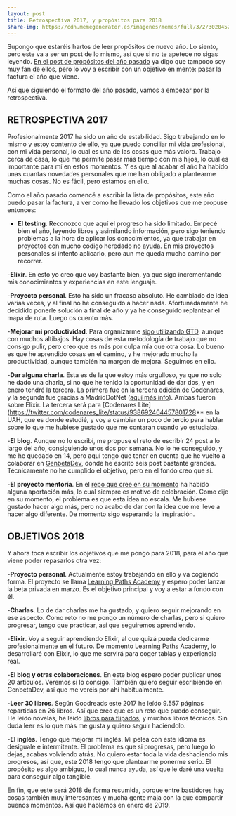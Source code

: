 ```yaml
---
layout: post
title: Retrospectiva 2017, y propósitos para 2018
share-img: https://cdn.memegenerator.es/imagenes/memes/full/3/2/3020452.jpg
---
```



Supongo que estaréis hartos de leer propósitos de nuevo año. Lo siento, pero este va a ser un post de lo mismo, así que si no te apetece no sigas leyendo. [En el post de propósitos del año pasado](http://charlascylon.com/2017-01-10-objetivos-para-2017) ya digo que tampoco soy muy fan de ellos, pero lo voy a escribir con un objetivo en mente: pasar la factura el año que viene. 

Así que siguiendo el formato del año pasado, vamos a empezar por la retrospectiva.

## RETROSPECTIVA 2017

Profesionalmente 2017 ha sido un año de estabilidad. Sigo trabajando en lo mismo y estoy contento de ello, ya que puedo conciliar mi vida profesional, con mi vida personal, lo cual es una de las cosas que más valoro. Trabajo cerca de casa, lo que me permite pasar más tiempo con mis hijos, lo cual es importante para mí en estos momentos. Y es que al acabar el año ha habido unas cuantas novedades personales que me han obligado a plantearme muchas cosas. No es fácil, pero estamos en ello. 

Como el año pasado comencé a escribir la lista de propósitos, este año puedo pasar la factura, a ver como he llevado los objetivos que me propuse entonces:

- **El testing**. Reconozco que aquí el progreso ha sido limitado. Empecé bien el año, leyendo libros y asimilando información, pero sigo teniendo problemas a la hora de aplicar los conocimientos, ya que trabajar en proyectos con mucho código heredado no ayuda. En mis proyectos personales si intento aplicarlo, pero aun me queda mucho camino por recorrer.

-**Elixir**. En esto yo creo que voy bastante bien, ya que sigo incrementando mis conocimientos y experiencias en este lenguaje. 

-**Proyecto personal**. Esto ha sido un fracaso absoluto. He cambiado de idea varias veces, y al final no he conseguido a hacer nada. Afortunadamente he decidido ponerle solución a final de año y ya he conseguido replantear el mapa de ruta. Luego os cuento más.

-**Mejorar mi productividad**. Para organizarme [sigo utilizando GTD](http://charlascylon.com/2017-03-01-productividad-con-gtd), aunque con muchos altibajos. Hay cosas de esta metodología de trabajo que no consigo pulir, pero creo que es más por culpa mía que otra cosa. Lo bueno es que he aprendido cosas en el camino, y he mejorado mucho la productividad, aunque también ha margen de mejora. Seguimos en ello.

-**Dar alguna charla**. Esta es de la que estoy más orgulloso, ya que no solo he dado una charla, si no que he tenido la oportunidad de dar dos, y en enero tendré la tercera. La primera fue en [la tercera edición de Codenares](http://charlascylon.com/2017-06-13-tercera-edicion-codenares), y la segunda fue gracias a MadridDotNet ([aquí más info](https://github.com/rubenfa/madriddotnet)). Ambas fueron sobre Elixir. La tercera será para [Codenares Lite](https://twitter.com/codenares_lite/status/938692464457801728** en la UAH, que es donde estudié, y voy a cambiar un poco de tercio para hablar sobre lo que me hubiese gustado que me contaran cuando yo estudiaba.

-**El blog**. Aunque no lo escribí, me propuse el reto de escribir 24 post a lo largo del año, consiguiendo unos dos por semana. No lo he conseguido, y me he quedado en 14, pero aquí tengo que tener en cuenta que he vuelto a colaborar en [GenbetaDev](https://www.genbetadev.com/autor/rubenfa), donde he escrito seis post bastante grandes. Técnicamente no he cumplido el objetivo, pero en el fondo creo que sí.

-**El proyecto mentoría**. En el [repo que cree en su momento](https://github.com/rubenfa/mentoria) ha habido alguna aportación más, lo cual siempre es motivo de celebración. Como dije en su momento, el problema es que esta idea no escala. Me hubiese gustado hacer algo más, pero no acabo de dar con la idea que me lleve a hacer algo diferente. De momento sigo esperando la inspiración.


## OBJETIVOS 2018

Y ahora toca escribir los objetivos que me pongo para 2018, para el año que viene poder repasarlos otra vez:

-**Proyecto personal**. Actualmente estoy trabajando en ello y va cogiendo forma. El proyecto se llama [Learning Paths Academy](https://es.learningpaths.academy/) y espero poder lanzar la beta privada en marzo. Es el objetivo principal y voy a estar a fondo con él.

-**Charlas**. Lo de dar charlas me ha gustado, y quiero seguir mejorando en ese aspecto. Como reto no me pongo un número de charlas, pero si quiero progresar, tengo que practicar, así que seguiremos aprendiendo.

-**Elixir**. Voy a seguir aprendiendo Elixir, al que quizá pueda dedicarme profesionalmente en el futuro. De momento Learning Paths Academy, lo desarrollaré con Elixir, lo que me servirá para coger tablas y experiencia real.

-**El blog y otras colaboraciones**. En este blog espero poder publicar unos 20 artículos. Veremos si lo consigo. También quiero seguir escribiendo en GenbetaDev, así que me veréis por ahí habitualmente.

-**Leer 30 libros**. Según Goodreads este 2017 he leído 9.557 páginas repartidas en 26 libros. Así que creo que es un reto que puedo conseguir. He leído novelas, he leído [libros para flipados](http://charlascylon.com/2017-10-11-libros-para-flipados), y muchos libros técnicos. Sin duda leer es lo que más me gusta y quiero seguir haciéndolo. 

-**El inglés**. Tengo que mejorar mi inglés. Mi pelea con este idioma es desiguale e intermitente. El problema es que si progresas, pero luego lo dejas, acabas volviendo atrás. No quiero estar toda la vida deshaciendo mis progresos, así que, este 2018 tengo que plantearme ponerme serio. El propósito es algo ambiguo, lo cual nunca ayuda, así que le daré una vuelta para conseguir algo tangible.

En fin, que este será 2018 de forma resumida, porque entre bastidores hay cosas también muy interesantes y mucha gente maja con la que compartir buenos momentos. Así que hablamos en enero de 2019.




